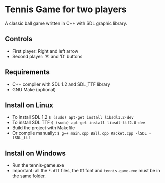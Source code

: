 # Tennis Game for two players

A classic ball game written in C++ with SDL graphic library.

## Controls
- First player: Right and left arrow
- Second player: 'A' and 'D' buttons

## Requirements 
- C++ compiler with SDL 1.2 and SDL_TTF library
- GNU Make (optional)

## Install on Linux
- To install SDL 1.2 `$ (sudo) apt-get install libsdl1.2-dev`
- To install SDL TTF `$ (sudo) apt-get install libsdl-ttf2.0-dev`
- Build the project with Makefile 
- Or compile manually: `$ g++ main.cpp Ball.cpp Racket.cpp -lSDL -lSDL_ttf`

## Install on Windows
- Run the tennis-game.exe 
- Important: all the `*.dll` files, the ttf font and `tennis-game.exe` must be in the same folder.
